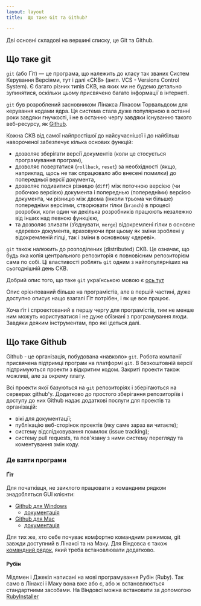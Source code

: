 ```yaml
---
layout: layout
title:  Що таке Git та Github?

---
```


Дві основні складові на вершині списку, це Git та Github.

## Що таке git

`git` (або Ґіт) — це програма, що належить до класу так званих Систем Керування Версіями,  тут і далі «СКВ» (англ. VCS - Versions Control System). Є багато різних типів СКВ, на яких ми не будемо детально зупинятися, оскільки цьому присвячено багато інформації в інтернеті. 

`git` був розроблений засновником Лінакса Лінасом Торвальдсом для керування кодами ядра. Ця система стала дуже популярною в останні роки завдяки гнучкості, і не в останню чергу завдяки існуванню такого веб-ресурсу, як [Github](http://github.com).

Кожна СКВ від самої найпростішої до найсучаснішої і до найбільш навороченої забезпечує кілька основих функцій: 

- дозволяє зберігати версії документів (коли це стосується програмування програм),
- дозволяє повертатися (`rollback`, `reset`) за необхідності (якщо, наприклад, щось не так спрацювало або внесені помилки) до попередньої версії документа,
- дозволяє подивитися різницю (`diff`) між поточною версією (чи робочою версією) документа і попереднью (попередніми) версією документа, чи різницю між двома (інколи трьома чи більше) попередніми версіями,
створювати гілки (`branch`) в процесі розробки, коли один чи декілька розробників працюють незалежно від інших над певною функцією,
- та дозволяє зливати (з’єднувати, `merge`) відокремлені гілки в основне «дерево» документа, враховуючи при цьому як зміни зроблені у відокремленій гілці, так і зміни в основному «дереві». 


`git` також належить до розподілених (distributed) СКВ. Це означає, що будь яка копія центрального репозиторія є повновісним репозиторієм сама по собі. Ці властивості роблять `git` одним з найпопулярніших на сьогоднішній день СКВ. 

Добрий опис того, що таке `git` українською мовою є [ось тут](http://www.vitaliypodoba.com/2014/06/git-basics/)

Опис орієнтований більше на програмістів, але в першій частині, дуже доступно описує нащо взагалі Ґіт потрібен, і як це все працює. 


Хоча ґіт і спроектований в першу чергу для програмістів, тим не менше ним можуть користуватися і не дуже обізнані з програмування люди. Завдяки деяким інструментам, про які ідеться далі.


## Що таке Github

Github - це організація, побудована «навколо» `git`. Робота компанії присвячена підтримці програм на платформі `git`. В безкоштовній версії підтримуються проекти з відкритим кодом. Закриті проекти також можливі, але за окрему плату. 

Всі проекти якої базуються на `git` репозиторіях і зберігаються на серверах github'у. Додатково до простого зберігання репозиторіїв і доступу до них Github надає додаткові послуги для проектів та організацій:

- вікі для документації;
- публікацію веб-сторінок проектів (яку саме зараз ви читаєте);
- систему відслідковування помилок (issue tracking);
- систему pull requests, та пов'язану з ними систему перегляду та коментування змін коду.

### Де взяти програми

####  Ґіт
Для початківця, не звиклого працювати з командним рядком знадобляться GUI клієнти:

- [Github для Windows](https://windows.github.com/)
  - [документація](https://help.github.com/categories/58/articles)
- [Github для Mac](https://mac.github.com/)
  - [документація](https://help.github.com/categories/31/articles)
  
 Для тих же, хто себе почуває комфортно командним режимом, git завжди доступний в Лінаксі та на Маку.  Для Віндовса є також [командний рядок](https://msysgit.github.io/), який треба встановлювати додатково. 
 
####  Рубін

Мідлмен і Джекіл написані на мові програмування Рубін (Ruby). Так само в Лінаксі і Маку вона вже або є, або ж встановлюється стандартними засобами. На Віндовсі можна встановити за допомогою [RubyInstaller](http://rubyinstaller.org/)


